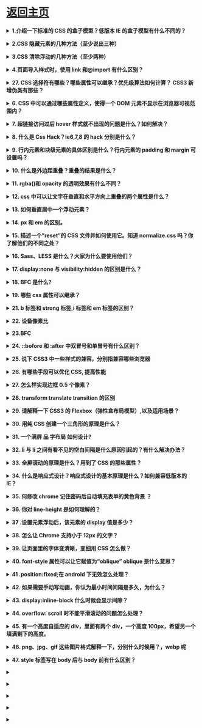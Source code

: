 # [返回主页](../README.md)

<b><details><summary>1.介绍一下标准的 CSS 的盒子模型？低版本 IE 的盒子模型有什么不同的？</summary></b>

（1）有两种， IE 盒子模型、W3C 盒子模型；

（2）盒模型： 内容(content)、填充(padding)、边界(margin)、 边框(border)；

（3）区 别： IE 的 content 部分把 border 和 padding 计算了进去;

</details>

<b><details><summary>2.CSS 隐藏元素的几种方法（至少说出三种）</summary></b>

Opacity:元素本身依然占据它自己的位置并对网页的布局起作用。它也将响应用户交互;

Visibility:与 opacity 唯一不同的是它不会响应任何用户交互。此外，元素在读屏软件中也会被隐藏;

Display:display 设为 none 任何对该元素直接打用户交互操作都不可能生效。此外，读屏软件也不会读到元素的内容。这种方式产生的效果就像元素完全不存在;

Position:不会影响布局，能让元素保持可以操作;

Clip-path:clip-path 属性还没有在 IE 或者 Edge 下被完全支持。如果要在你的 clip-path 中使用外部的 SVG 文件，浏览器支持度还要低;

</details>

<b><details><summary>3.CSS 清除浮动的几种方法（至少两种）</summary></b>

```
清除浮动： 核心：clear:both;

1.使用额外标签法（不推荐使用）

在浮动的盒子下面再放一个标签，使用 clear:both;来清除浮动

a 内部标签：会将父盒子的高度重新撑开

b 外部标签：只能将浮动盒子的影响清除，但是不会撑开盒子

2.使用 overflow 清除浮动（不推荐使用）

先找到浮动盒子的父元素，给父元素添加一个属性：overflow:hidden;就会清除子元素对页面的影响

3.使用伪元素清除浮动(用的最多)

伪元素：在页面上不存在的元素，但是可以通过 css 添加上去

种类：
                  :after(在。。。之后)
                  :before(在。。。之前)

注意：每个元素都有自己的伪元素

.clearfix:after {
    content:"";
    height:0;
    line-height:0;
    display:block;
    clear:both;
    visibility:hidden;  /_将元素隐藏起来_/ 
      在页面的 clearfix 元素后面添加了一个空的块级元素
     （这个元素的高为 0 行高也为 0   并且这个元素清除了浮动）
}
.clearfix {
  zoom:1;/_为了兼容 IE6_/
}
```

</details>

<b><details><summary>4.页面导入样式时，使用 link 和@import 有什么区别？</summary></b>

link 属于 XHTML 标签，除了加载 CSS 外，还能用于定义 RSS, 定义 rel 连接属性等作用；而@import 是 CSS 提供的，只能用于加载 CSS;
页面被加载的时，link 会同时被加载，而@import 引用的 CSS 会等到页面被加载完再加载;

import 是 CSS2.1 提出的，只在 IE5 以上才能被识别，而 link 是 XHTML 标签，无兼容问题;

Link 属于 html 标签，而@import 是 CSS 中提供的

在页面加载的时候，link 会同时被加载，而@import 引用的 CSS 会在页面加载完成后才会加载引用的 CSS

@import 只有在 ie5 以上才可以被识别，而 link 是 html 标签，不存在浏览器兼容性问题

Link 引入样式的权重大于@import 的引用（@import 是将引用的样式导入到当前的页面中）

</details>

<b><details><summary>27. CSS 选择符有哪些？哪些属性可以继承？优先级算法如何计算？ CSS3 新增伪类有那些？</summary></b>

```
        1.id选择器（ # myid）

        2.类选择器（.myclassname）

        3.标签选择器（div, h1, p）

        4.相邻选择器（h1 + p）

        5.子选择器（ul < li）

        6.后代选择器（li a）

        7.通配符选择器（ * ）

        8.属性选择器（a[rel = "external"]）

        9.伪类选择器（a: hover, li: nth - child）

    *   可继承： font-size font-family color, UL LI DL DD DT;

    *   不可继承 ：border padding margin width height ;

    *   优先级就近原则，样式定义最近者为准;

    *   载入样式以最后载入的定位为准;

优先级为:

       !important >  id > class > tag  

       important 比 内联优先级高

CSS3新增伪类举例：

    p:first-of-type 选择属于其父元素的首个 <p> 元素的每个 <p> 元素。

    p:last-of-type  选择属于其父元素的最后 <p> 元素的每个 <p> 元素。

    p:only-of-type  选择属于其父元素唯一的 <p> 元素的每个 <p> 元素。

    p:only-child    选择属于其父元素的唯一子元素的每个 <p> 元素。

    p:nth-child(2)  选择属于其父元素的第二个子元素的每个 <p> 元素。

    :enabled、:disabled 控制表单控件的禁用状态。

    :checked，单选框或复选框被选中。

```

</details>

<b><details><summary>6. CSS 中可以通过哪些属性定义，使得一个 DOM 元素不显示在浏览器可视范围内？</summary></b>

最基本的：

设置 display 属性为 none，或者设置 visibility 属性为 hidden

技巧性：

设置宽高为 0，设置透明度为 0，设置 z-index 位置在-1000em

</details>

<b><details><summary>7. 超链接访问过后 hover 样式就不出现的问题是什么？如何解决？</summary></b>

答案：被点击访问过的超链接样式不在具有 hover 和 active 了,解决方法是改变 CSS 属性的排列顺序: L-V-H-A（link,visited,hover,active）

</details>

<b><details><summary>8. 什么是 Css Hack？ie6,7,8 的 hack 分别是什么？</summary></b>

答案：针对不同的浏览器写不同的 CSS code 的过程，就是 CSS hack。

示例如下：

```css

#test{

    width:300px;

    height:300px;

    background-color:blue;      /_firefox_/

    background-color:red\9;      /_all ie_/

    background-color:yellow;    /_ie8_/

    +background-color:pink;        /_ie7_/

    \_background-color:orange;       /_ie6_/   

}

 :root #test { background-color:purple\9; }  /*ie9*/

@media all and (min-width:0px)

     { #test {background-color:black;} }  /*opera*/

@media screen and (-webkit-min-device-pixel-ratio:0)

{ #test {background-color:gray;} }       /*chrome and safari*/


```

</details>

<b><details><summary>9. 行内元素和块级元素的具体区别是什么？行内元素的 padding 和 margin 可设置吗？</summary></b>

块级元素(block)特性：

总是独占一行，表现为另起一行开始，而且其后的元素也必须另起一行显示;

宽度(width)、高度(height)、内边距(padding)和外边距(margin)都可控制;

内联元素(inline)特性：

和相邻的内联元素在同一行;

宽度(width)、高度(height)、内边距的 top/bottom(padding-top/padding-bottom)和外边距的 top/bottom(margin-top/margin-bottom)都不可改变（也就是 padding 和 margin 的 left 和 right 是可以设置的），就是里面文字或图片的大小。

那么问题来了，浏览器还有默认的天生 inline-block 元素（拥有内在尺寸，可设置高宽，但不会自动换行），有哪些？

答案：`<input> 、<img> 、<button> 、<texterea> 、<label>。`

</details>

<b><details><summary>10. 什么是外边距重叠？重叠的结果是什么？</summary></b>

外边距重叠就是 margin-collapse。

在 CSS 当中，相邻的两个盒子（可能是兄弟关系也可能是祖先关系）的外边距可以结合成一个单独的外边距。这种合并外边距的方式被称为折叠，并且因而所结合成的外边距称为折叠外边距。

折叠结果遵循下列计算规则：

两个相邻的外边距都是正数时，折叠结果是它们两者之间较大的值。

两个相邻的外边距都是负数时，折叠结果是两者绝对值的较大值。

两个外边距一正一负时，折叠结果是两者的相加的和。

</details>

<b><details><summary>11. rgba()和 opacity 的透明效果有什么不同？</summary></b>

rgba()和 opacity 都能实现透明效果，但最大的不同是 opacity 作用于元素，以及元素内的所有内容的透明度，

而 rgba()只作用于元素的颜色或其背景色。（设置 rgba 透明的元素的子元素不会继承透明效果！）

</details>

<b><details><summary>12. css 中可以让文字在垂直和水平方向上重叠的两个属性是什么？</summary></b>

垂直方向：line-height

水平方向：letter-spacing

那么问题来了，关于 letter-spacing 的妙用知道有哪些么？

答案:可以用于消除 inline-block 元素间的换行符空格间隙问题。

</details>

<b><details><summary>13. 如何垂直居中一个浮动元素？</summary></b>

```css

// 方法一：已知元素的高宽

#div1{

    background-color:#6699FF;

    width:200px;

    height:200px;

    position: absolute;        //父元素需要相对定位

    top: 50%;

    left: 50%;

    margin-top:-100px ;   //二分之一的height，width

    margin-left: -100px;

    }

 

//方法二:未知元素的高宽

 

  #div1{

    width: 200px;

    height: 200px;

    background-color: #6699FF;

    margin:auto;

    position: absolute;        //父元素需要相对定位

    left: 0;

    top: 0;

    right: 0;

    bottom: 0;

    }

```

那么问题来了，如何垂直居中一个`<img>?`（用更简便的方法。）

```css
#container     //<img>的容器设置如下

 {
  display: table-cell;

  text-align: center;

  vertical-align: middle;
}
```

</details>

<b><details><summary>14. px 和 em 的区别。</summary></b>

px 和 em 都是长度单位，区别是，px 的值是固定的，指定是多少就是多少，计算比较容易。em 得值不是固定的，并且 em 会继承父级元素的字体大小。

浏览器的默认字体高都是 16px。所以未经调整的浏览器都符合: 1em=16px。那么 12px=0.75em, 10px=0.625em。

</details>

<b><details><summary>15. 描述一个”reset”的 CSS 文件并如何使用它。知道 normalize.css 吗？你了解他们的不同之处？</summary></b>

重置样式非常多，凡是一个前端开发人员肯定有一个常用的重置 CSS 文件并知道如何使用它们。他们是盲目的在做还是知道为什么这么做呢？原因是不同的浏览器对一些元素有不同的默认样式，如果你不处理，在不同的浏览器下会存在必要的风险，或者更有戏剧性的性发生。

你可能会用 Normalize 来代替你的重置样式文件。它没有重置所有的样式风格，但仅提供了一套合理的默认样式值。既能让众多浏览器达到一致和合理，但又不扰乱其他的东西（如粗体的标题）。

在这一方面，无法做每一个复位重置。它也确实有些超过一个重置，它处理了你永远都不用考虑的怪癖，像 HTML 的 audio 元素不一致或 line-height 不一致。

</details>

<b><details><summary>16. Sass、LESS 是什么？大家为什么要使用他们？</summary></b>

他们是 CSS 预处理器。他是 CSS 上的一种抽象层。他们是一种特殊的语法/语言编译成 CSS。

例如 Less 是一种动态样式语言. 将 CSS 赋予了动态语言的特性，如变量，继承，运算， 函数. LESS 既可以在客户端上运行 (支持 IE 6+, Webkit, Firefox)，也可一在服务端运行 (借助 Node.js)。

为什么要使用它们？

结构清晰，便于扩展。

可以方便地屏蔽浏览器私有语法差异。这个不用多说，封装对浏览器语法差异的重复处理，减少无意义的机械劳动。

可以轻松实现多重继承。

完全兼容 CSS 代码，可以方便地应用到老项目中。LESS 只是在 CSS 语法上做了扩展，所以老的 CSS 代码也可以与 LESS 代码一同编译。

</details>

<b><details><summary>17. display:none 与 visibility:hidden 的区别是什么？</summary></b>

display :  隐藏对应的元素但不挤占该元素原来的空间。

visibility:  隐藏对应的元素并且挤占该元素原来的空间。

即是，使用 CSS display:none 属性后，HTML 元素（对象）的宽度、高度等各种属性值都将“丢失”;而使用 visibility:hidden 属性后，HTML 元素（对象）仅仅是在视觉上看不见（完全透明），而它所占据的空间位置仍然存在。

</details>

<b><details><summary>18. BFC 是什么?</summary></b>

BFC（块级格式化上下文），一个创建了新的 BFC 的盒子是独立布局的，盒子内元素的布局不会影响盒子外面的元素。在同一个 BFC 中的两个相邻的盒子在垂直方向发生 margin 重叠的问题

BFC 是指浏览器中创建了一个独立的渲染区域，该区域内所有元素的布局不会影响到区域外元素的布局，这个渲染区域只对块级元素起作用

</details>

<b><details><summary>19. 哪些 css 属性可以继承？</summary></b>

可继承： font-size font-family color, ul li dl dd dt;

不可继承 ：border padding margin width height ;

</details>

<b><details><summary>21. b 标签和 strong 标签,i 标签和 em 标签的区别？</summary></b>

后者有语义，前者则无。

</details>

<b><details><summary> 22. 设备像素比</summary></b>

</details>

<b><details><summary>23.BFC</summary></b>

</details>

<b><details><summary>24. ::bofore 和 :after 中双冒号和单冒号有什么区别？</summary></b>

</details>

<b><details><summary>25. 说下 CSS3 中一些样式的兼容，分别指兼容哪些浏览器</summary></b>

</details>

<b><details><summary>26. 有哪些手段可以优化 CSS, 提高性能</summary></b>

</details>

<b><details><summary>27. 怎么样实现边框 0.5 个像素？</summary></b>

</details>

<b><details><summary>28. transform translate transition 的区别</summary></b>

</details>

<b><details><summary>29. 请解释一下 CSS3 的 Flexbox（弹性盒布局模型）,以及适用场景？</summary></b>

</details>

<b><details><summary>30. 用纯 CSS 创建一个三角形的原理是什么？</summary></b>

</details>

<b><details><summary>31. 一个满屏 品 字布局 如何设计?</summary></b>

</details>

<b><details><summary>32. li 与 li 之间有看不见的空白间隔是什么原因引起的？有什么解决办法？</summary></b>

引起这种空白间隔的原因：

浏览器的默认行为是把 inline 元素间的空白字符（空格换行 tab）渲染成一个空格，也就是我们上面的代码<li>换行后会产生换行字符，而它会变成一个空格，当然空格就占用一个字符的宽度。

解决方案：

方法一：既然是因为`<li>`换行导致的，那就可以将`<li>`代码全部写在一排，如下

```html
<div class="wrap">
  <h3>li标签空白测试</h3>
  <ul>
    <li class="part1"></li>
    <li class="part2"></li>
    <li class="part3"></li>
    <li class="part4"></li>
  </ul>
</div>
```

方法二：我们为了代码美观以及方便修改，很多时候我们不可能将`<li>`全部写在一排，那怎么办？既然是空格占一个字符的宽度，那我们索性就将`<ul>`内的字符尺寸直接设为 0，将下面样式放入样式表，问题解决。

```css
.wrap ul {
  font-size: 0px;
}
```

但随着而来的就是`<ul>`中的其他文字就不见了，因为其尺寸被设为 0px 了，我们只好将他们重新设定字符尺寸。
方法三：本来以为方法二能够完全解决问题，但经测试，将 li 父级标签字符设置为 0 在 Safari 浏览器依然出现间隔空白；既然设置字符大小为 0 不行，那咱就将间隔消除了，将下面代码替换方法二的代码，目前测试完美解决。同样随来而来的问题是 li 内的字符间隔也被设置了，我们需要将 li 内的字符间隔设为默认。

```css
.wrap ul {
  letter-spacing: -5px;
}
```

之后记得设置 li 内字符间隔

```css
.wrap ul li {
  letter-spacing: normal;
}
```

</details>

<b><details><summary>33. 全屏滚动的原理是什么？用到了 CSS 的那些属性？</summary></b>

</details>

<b><details><summary>34. 什么是响应式设计？响应式设计的基本原理是什么？如何兼容低版本的 IE？</summary></b>

</details>

<b><details><summary>35. 何修改 chrome 记住密码后自动填充表单的黄色背景 ？</summary></b>

</details>

<b><details><summary>36. 你对 line-height 是如何理解的？</summary></b>

</details>

<b><details><summary>37 .设置元素浮动后，该元素的 display 值是多少？</summary></b>

自动变成 display:block

</details>

<b><details><summary>38. 怎么让 Chrome 支持小于 12px 的文字？</summary></b>

</details>

<b><details><summary>39. 让页面里的字体变清晰，变细用 CSS 怎么做？</summary></b>

-webkit-font-smoothing: antialiased;

</details>

<b><details><summary>40. font-style 属性可以让它赋值为“oblique” oblique 是什么意思？</summary></b>

</details>

<b><details><summary>41 .position:fixed;在 android 下无效怎么处理？</summary></b>

</details>

<b><details><summary>42. 如果需要手动写动画，你认为最小时间间隔是多久，为什么？</summary></b>

</details>

<b><details><summary>43. display:inline-block 什么时候会显示间隙？</summary></b>

间隙产生的原因是因为，换行或空格会占据一定的位置

推荐解决方法：

父元素中设置
font-size:0;letter-spaceing:-4px;

</details>

<b><details><summary>44. overflow: scroll 时不能平滑滚动的问题怎么处理？</summary></b>

</details>

<b><details><summary>45. 有一个高度自适应的 div，里面有两个 div，一个高度 100px，希望另一个填满剩下的高度。</summary></b>

</details>

<b><details><summary>46. png、jpg、gif 这些图片格式解释一下，分别什么时候用？，webp 呢</summary></b>

gif 图形交换格式，索引颜色格式，颜色少的情况下，产生的文件极小，支持背景透明，动画，图形渐进，无损压缩（适合线条，图标等），缺点只有 256 种颜色

jpg 支持上百万种颜色，有损压缩，压缩比可达 180：1，而且质量受损不明显，不支持图形渐进与背景透明，不支持动画

png 为替代 gif 产生的，位图文件，支持透明，半透明，不透明。不支持动画，无损图像格式。Png8 简单说是静态 gif，也只有 256 色，png24 不透明，但不止 256 色。

webp 谷歌开发的旨在加快图片加载速度的图片格式，图片压缩体积是 jpeg 的 2/3，有损压缩。高版本的 W3C 浏览器才支持，google39+，safari7+

</details>

<b><details><summary>47. style 标签写在 body 后与 body 前有什么区别？</summary></b>

从上向下加载，加载顺序不同

</details>

<b><details><summary></summary></b>

</details>

<b><details><summary></summary></b>

</details>

<b><details><summary></summary></b>

</details>

<b><details><summary></summary></b>

</details>

<b><details><summary></summary></b>

</details>
